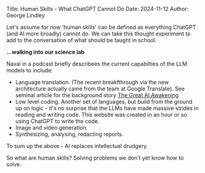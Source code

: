 Title: Human Skills - What ChatGPT Cannot Do
Date: 2024-11-12
Author: George Lindley

Let's assume for now 'human skills' can be defined as everything ChatGPT (and AI more broadly) cannot do. We can take this thought experiment to add to the conversation of what should be taught in school. 

**...walking into our science lab**

Naval in a podcast briefly describees the current capabilties of the LLM models to include:

- Language translation. (The recent breakfthrough via the new architecture actually came from the team at Google Translate). See seminal article for the background story [The Great AI Awakening](https://www.nytimes.com/2016/12/14/magazine/the-great-ai-awakening.html)
- Low level coding. Another set of languages, but build from the ground up on logic - it's no surprise that the LLMs have made massive strides in reading and writing code. This website was created in an hour or so using ChatGPT to write the code.
- Image and video generation.
- Synthesizing, analysing, redacting reports.

To sum up the above - AI replaces intellectual drudgery.

So what are human skills? Solving problems we don't yet know how to solve.